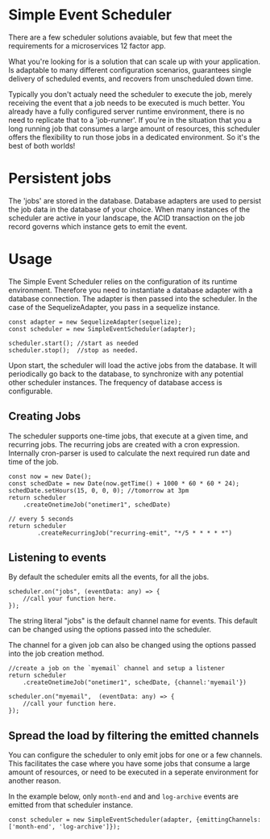 # Simple Event Scheduler

There are a few scheduler solutions avaiable, but few that meet the requirements for 
a microservices 12 factor app.

What you're looking for is a solution that can scale up with your application. Is adaptable to 
many different configuration scenarios, guarantees single delivery of scheduled events, and recovers
from unscheduled down time.

Typically you don't actualy need the scheduler to execute the job, merely receiving the event that 
a job needs to be executed is much better. You already have a fully configured server runtime environment, there is no need to replicate that to a 'job-runner'. If you're in the situation that
you a long running job that consumes a large amount of resources, this scheduler offers the flexibility to run those jobs in a dedicated environment. So it's the best of both worlds! 

# Persistent jobs

The 'jobs' are stored in the database. Database adapters are used to persist the job data in the database of
your choice. When many instances of the scheduler are active in your landscape, the ACID transaction on the 
job record governs which instance gets to emit the event.

# Usage

The Simple Event Scheduler relies on the configuration of its runtime environment. Therefore you need to instantiate a database
adapter with a database connection. The adapter is then passed into the scheduler. In the case of the SequelizeAdapter, you pass in a sequelize instance. 

```
const adapter = new SequelizeAdapter(sequelize);
const scheduler = new SimpleEventScheduler(adapter);

scheduler.start(); //start as needed
scheduler.stop();  //stop as needed.

```

Upon start, the scheduler will load the active jobs from the database. It will periodically go back to the 
database, to synchronize with any potential other scheduler instances. The frequency of database access is configurable.

## Creating Jobs
The scheduler supports one-time jobs, that execute at a given time, and recurring jobs. The recurring jobs are created with a cron expression. Internally cron-parser is used to calculate the next required run date and time of the job.

```
const now = new Date();
const schedDate = new Date(now.getTime() + 1000 * 60 * 60 * 24);
schedDate.setHours(15, 0, 0, 0); //tomorrow at 3pm
return scheduler
    .createOnetimeJob("onetimer1", schedDate)
```      

```
// every 5 seconds
return scheduler
        .createRecurringJob("recurring-emit", "*/5 * * * * *")
```
## Listening to events
By default the scheduler emits all the events, for all the jobs.
```
scheduler.on("jobs", (eventData: any) => {
    //call your function here.
});

```

The string literal "jobs" is the default channel name for events. This default can be changed using the options passed into the scheduler.

The channel for a given job can also be changed using the options passed into the job creation method.

```
//create a job on the `myemail` channel and setup a listener
return scheduler
    .createOnetimeJob("onetimer1", schedDate, {channel:'myemail'})

scheduler.on("myemail",  (eventData: any) => {
    //call your function here.
});
```


## Spread the load by filtering the emitted channels
You can configure the scheduler to only emit jobs for one or a few channels. This facilitates the case where you have some jobs that consume a large amount of resources, or need to be executed in a seperate environment for another reason.

In the example below, only `month-end` and and `log-archive` events are emitted from that scheduler instance. 

```
const scheduler = new SimpleEventScheduler(adapter, {emittingChannels:['month-end', 'log-archive']});
```


